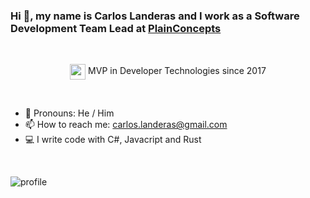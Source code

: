 

### Hi 👋, my name is Carlos Landeras and I work as a Software Development Team Lead at [PlainConcepts](https://www.plainconcepts.com)

<br/>
<p align="center">
  <img align="center" src="https://api.nuget.org/v3-flatcontainer/mvp.api/1.4.18304.5/icon" height="25"/>
  <span align="center">MVP in Developer Technologies since 2017</span>
</p>

<br/>


- 💬 Pronouns: He / Him
- 📫 How to reach me: carlos.landeras@gmail.com
- 💻 I write code with C#, Javacript and Rust

<br/>

![profile](https://i.ibb.co/rfLZsLt/lande-talk.jpg)
